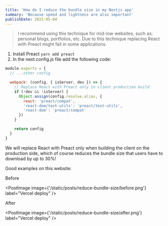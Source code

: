 ```yaml
---
title: 'How do I reduce the bundle size in my Nextjs app'
summary: 'Because speed and lightness are also important'
publishDate: 2021-05-04
---
```


> I recommend using this technique for mid-low websites, such as: personal blogs, portfolios, etc. Due to this technique replacing React with Preact might fail in some applications.

1. Install Preact `yarn add preact`
2. In the next.config.js file add the following code:

```jsx
module.exports = {
  // ...other config

  webpack: (config, { isServer, dev }) => {
    // Replace React with Preact only in client production build
    if (!dev && !isServer) {
      Object.assign(config.resolve.alias, {
        react: 'preact/compat',
        'react-dom/test-utils': 'preact/test-utils',
        'react-dom': 'preact/compat'
      })
    }

    return config
  }
}
```

We will replace React with Preact only when building the client on the production side, which of course reduces the bundle size that users have to download by up to 30%!

Good examples on this website:

Before

<PostImage image={'/static/posts/reduce-bundle-size/before.png'} label="Vercel deploy" />

After

<PostImage image={'/static/posts/reduce-bundle-size/after.png'} label="Vercel deploy" />
